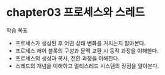# chapter03 프로세스와 스레드

학습 목표

* 프로세스가 생성된 후 어떤 상태 변화를 거치는지 알아본다.
* 프로세스 제어 블록의 구성과 문맥 교환 시 동작 과정을 이해한다.
* 프로세스의 생성과 복사, 전환 과정을 이해한다.
* 스레드의 개념을 이해하고 멀티스레드 시스템의 장점을 알아본다.